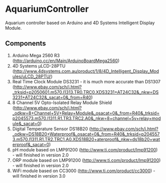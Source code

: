AquariumController
==================

Aquarium controller based on Arduino and 4D Systems Intelligent Display Module.

## Components

1. Arduino Mega 2560 R3 (http://arduino.cc/en/Main/ArduinoBoardMega2560)
2. 4D Systems µLCD-28PTU (http://www.4dsystems.com.au/product/1/8/4D_Intelligent_Display_Modules/uLCD_28PTU/)
3. Real Time Clock Module DS3231 - it is much more accurate than DS1307 (http://www.ebay.com/sch/i.html?_trksid=p2050601.m570.l1313.TR0.TRC0.XDS3231+AT24C32&_nkw=DS3231+AT24C32&_sacat=0&_from=R40)
4. 8 Channel 5V Opto-Isolated Relay Module Shield (http://www.ebay.com/sch/i.html?_odkw=8+Channel+5V+Relay+Module&_osacat=0&_from=R40&_trksid=p2045573.m570.l1311.R1.TR3.TRC2.A0&_nkw=8+channel+5v+relay+module&_sacat=0)
5. Digital Temperature Sensor DS18B20 (http://www.ebay.com/sch/i.html?_odkw=DS18B20+Waterproof&_osacat=0&_from=R40&_trksid=p2045573.m570.l1311.R1.TR2.TRC1.A0.XDS18B20+aterproof&_nkw=ds18b20+waterproof&_sacat=0)
6. pH module based on LMP91200 (http://www.ti.com/product/lmp91200) - will finished in version 2.0
7. ORP module based on LMP91200 (http://www.ti.com/product/lmp91200) - will finished in version 2.0
8. WiFi module based on CC3000 (http://www.ti.com/product/cc3000) - will finished in version 3.0
